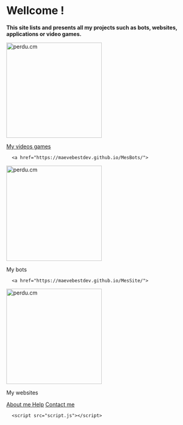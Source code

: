 <html lang="fr">
    <head> 
        <title>Maeve's site UwU/Home</title>
        <link rel="stylesheet" type="text/css" href="style.css">
        <meta name="google-site-verification" content="kLK5fynJLaBXuMMI0qK5ex5cUOE6Eu-CKT7gdPe3nns" />
    <link rel="icon" type="image/png" sizes="16x16" href="https://media.discordapp.net/attachments/884718653348667412/889477592544071710/braquette.png?width=427&height=427">
    </head>
  <body>
    <h1>Wellcome !</h1>
    <p><strong>This site lists and presents all my projects such as bots, websites, applications or video games.</strong></p>
    <p></p>
<form>

</form>
 
<p></p>

<a href="https://maevebestdev.github.io/MesJeux/">
<img class="displayed" src="https://media.discordapp.net/attachments/884718653348667412/884808976217292850/image_warhammer__mes_jeux__site_web2.jpg?width=783&height=427" alt="perdu.cm" title="My videos games" style="width: 250px;" /> 
    <p>My videos games</p>
</a>

      <a href="https://maevebestdev.github.io/MesBots/">
<img class="displayed" src="https://media.discordapp.net/attachments/884718653348667412/884723079580897340/toppng.com-discordbot-bot-discord-402x290.png" alt="perdu.cm" title="My bots" style="width: 250px;" /> 
          <p>My bots</p>
          
      <a href="https://maevebestdev.github.io/MesSite/">
<img class="displayed" src="https://media.discordapp.net/attachments/884718653348667412/884808994261192714/image_site_mes_site_1.png?width=759&height=427" alt="perdu.cm" title="My websites" style="width: 250px;" /> 
          <p>My websites</p>
</a>
      <p></p>
    <a href="https://maevebestdev.github.io/About_Us/">About me       </a>
          <a>      </a>
    <a href="https://maevebestdev.github.io/Help/">Help</a>
          <a>      </a>
    <a href="https://maevebestdev.github.io/Contact_Us/">Contact me</a>
      <p></p>
          
    
      <script src="script.js"></script>
<script src="script.js"></script>
<p></p>
</a>
</body>
</html>
